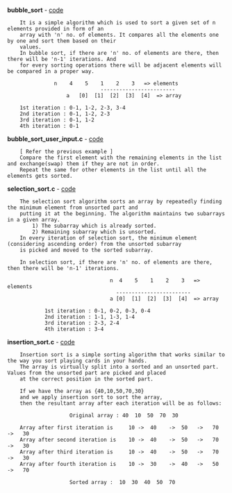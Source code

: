 **bubble_sort** - <a href = "https://github.com/abinashprabakar/Advanced-C/blob/main/DSA/sort/bubble_sort.c">code</a>

		It is a simple algorithm which is used to sort a given set of n elements provided in form of an 
		array with 'n' no. of elements. It compares all the elements one by one and sort them based on their 
		values.
		In bubble sort, if there are 'n' no. of elements are there, then there will be 'n-1' iterations. And 
		for every sorting operations there will be adjacent elements will be compared in a proper way.

				   n	4    5    1    2    3	=> elements
	                              ------------------------
			           a   [0]  [1]  [2]  [3]  [4]	=> array

		1st iteration : 0-1, 1-2, 2-3, 3-4
		2nd iteration : 0-1, 1-2, 2-3
		3rd iteration : 0-1, 1-2
		4th iteration : 0-1

**bubble_sort_user_input.c** - <a href = "https://github.com/abinashprabakar/Advanced-C/blob/main/DSA/sort/bubble_sort_user_input.c">code</a> 

		[ Refer the previous example ]
		Compare the first element with the remaining elements in the list and exchange(swap) them if they are not in order.
		Repeat the same for other elements in the list until all the elements gets sorted.

**selection_sort.c** - <a href = "https://github.com/abinashprabakar/Advanced-C/blob/main/DSA/sort/selection_sort.c">code</a>

		The selection sort algorithm sorts an array by repeatedly finding the minimum element from unsorted part and 
		putting it at the beginning. The algorithm maintains two subarrays in a given array.
			1) The subarray which is already sorted. 
			2) Remaining subarray which is unsorted.
		In every iteration of selection sort, the minimum element (considering ascending order) from the unsorted subarray 
		is picked and moved to the sorted subarray. 

		In selection sort, if there are 'n' no. of elements are there, then there will be 'n-1' iterations.
		                                                                                                  
                                     n  4    5    1    2    3   => elements    
                                       ------------------------      
                                     a [0]  [1]  [2]  [3]  [4]  => array    
 
                1st iteration : 0-1, 0-2, 0-3, 0-4    
                2nd iteration : 1-1, 1-3, 1-4 
                3rd iteration : 2-3, 2-4 
                4th iteration : 3-4

**insertion_sort.c** - <a href = "https://github.com/abinashprabakar/Advanced-C/blob/main/DSA/sort/insertion_sort.c">code</a>    

		Insertion sort is a simple sorting algorithm that works similar to the way you sort playing cards in your hands. 
		The array is virtually split into a sorted and an unsorted part. Values from the unsorted part are picked and placed
		at the correct position in the sorted part.

		If we have the array as {40,10,50,70,30}
		and we apply insertion sort to sort the array,
		then the resultant array after each iteration will be as follows:

               			Original array : 40  10  50  70  30

		Array after first iteration is     10 ->  40    ->  50   ->   70   ->   30
		Array after second iteration is    10 ->  40    ->  50   ->   70   ->   30
		Array after third iteration is     10 ->  40    ->  50   ->   70   ->   30
		Array after fourth iteration is    10 ->  30    ->  40   ->   50   ->   70
            
               			Sorted array :  10  30  40  50  70
